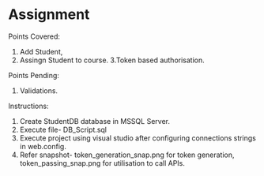 # Assignment

Points Covered:
1. Add Student,
2. Assingn Student to course.
3.Token based authorisation.

Points Pending:
1. Validations.

Instructions:
1. Create StudentDB database in MSSQL Server.
2. Execute file- DB_Script.sql
3. Execute project using visual studio after configuring connections strings in web.config.
4. Refer snapshot- token_generation_snap.png for token generation, token_passing_snap.png for utilisation to call APIs.
